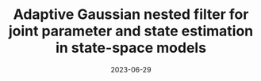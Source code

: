 ---
title: "Adaptive Gaussian nested filter for joint parameter and state estimation in state-space models"
collection: talks
date: 2023-06-29
type: "Contributed talk"
venue: "MCM 2023 - 14th International Conferencence on Monte Carlo Methods and Applications 2023"
location: "Paris, France"
# paperurl: 
# slidesurl: 'http://sarapv.github.io/files/slides/mcm2025.pdf'
# videourl:
# abstract: 
---